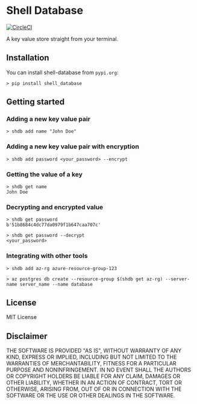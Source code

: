 # Shell Database

[![CircleCI](https://img.shields.io/circleci/build/github/jcoelho93/shell-database/master?logo=circleci)](https://app.circleci.com/pipelines/github/jcoelho93/shell-database)

A key value store straight from your terminal.

## Installation

You can install shell-database from `pypi.org`:
```console
> pip install shell_database
```

## Getting started

### Adding a new key value pair
```
> shdb add name "John Doe"
```

### Adding a new key value pair with encryption

```
> shdb add password <your_password> --encrypt
```

### Getting the value of a key

```console
> shdb get name
John Doe
```

### Decrypting and encrypted value

```console
> shdb get password
b'51b8684c4dc77da0979f1b647caa707c'

> shdb get password --decrypt
<your_password>
```

### Integrating with other tools

```console
> shdb add az-rg azure-resource-group-123

> az postgres db create --resource-group $(shdb get az-rg) --server-name server_name --name database
```

## License

MIT License

## Disclaimer

THE SOFTWARE IS PROVIDED "AS IS", WITHOUT WARRANTY OF ANY KIND, EXPRESS OR IMPLIED, INCLUDING BUT NOT LIMITED TO THE WARRANTIES OF MERCHANTABILITY, FITNESS FOR A PARTICULAR PURPOSE AND NONINFRINGEMENT. IN NO EVENT SHALL THE AUTHORS OR COPYRIGHT HOLDERS BE LIABLE FOR ANY CLAIM, DAMAGES OR OTHER LIABILITY, WHETHER IN AN ACTION OF CONTRACT, TORT OR OTHERWISE, ARISING FROM, OUT OF OR IN CONNECTION WITH THE SOFTWARE OR THE USE OR OTHER DEALINGS IN THE SOFTWARE.